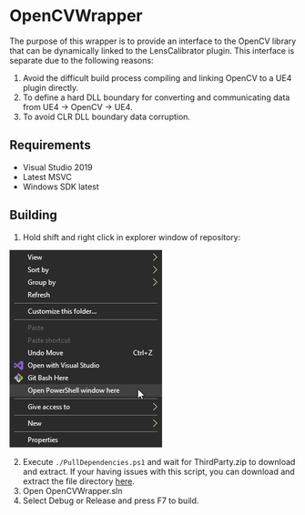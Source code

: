 # OpenCVWrapper
The purpose of this wrapper is to provide an interface to the OpenCV library that can be dynamically linked to the LensCalibrator plugin. This interface is separate due to the following reasons:
1. Avoid the difficult build process compiling and linking OpenCV to a UE4 plugin directly.
2. To define a hard DLL boundary for converting and communicating data from UE4 -> OpenCV -> UE4.
3. To avoid CLR DLL boundary data corruption.

## Requirements
- Visual Studio 2019
- Latest MSVC
- Windows SDK latest

## Building
1. Hold shift and right click in explorer window of repository:

![Explorer](./Resources/rightclick.png)

2. Execute ```./PullDependencies.ps1``` and wait for ThirdParty.zip to download and extract. If your having issues with this script, you can download and extract the file directory [here]("https://github.com/Polypulse/OpenCVWrapper/releases/download/v0.1/ThirdParty.zip").
3. Open OpenCVWrapper.sln
4. Select Debug or Release and press F7 to build.